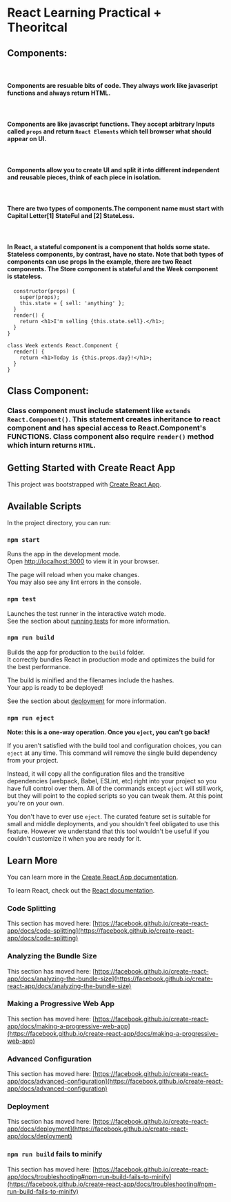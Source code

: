 # React Learning Practical + Theoritcal

## Components:

<p>&nbsp<p>

#### Components are resuable bits of code. They always work like javascript functions and always return HTML.

<p>&nbsp<p>

#### Components are like javascript functions. They accept arbitrary Inputs called `props` and return `React Elements` which tell browser what should appear on UI.

<p>&nbsp<p>

#### Components allow you to create UI and split it into different independent and reusable pieces, think of each piece in isolation.

<p>&nbsp<p>

#### There are two types of components.The component name must start with Capital Letter[1] StateFul and [2] StateLess.

<p>&nbsp<p>

#### In React, a stateful component is a component that holds some state. Stateless components, by contrast, have no state. Note that both types of components can use props In the example, there are two React components. The Store component is stateful and the Week component is stateless.

```class Store extends React.Component {
  constructor(props) {
    super(props);
    this.state = { sell: 'anything' };
  }
  render() {
    return <h1>I'm selling {this.state.sell}.</h1>;
  }
}

class Week extends React.Component {
  render() {
    return <h1>Today is {this.props.day}!</h1>;
  }
}
```

## Class Component:

### Class component must include statement like `extends React.Component()`. This statement creates inheritance to react component and has special access to React.Component's FUNCTIONS. Class component also require `render()` method which inturn returns `HTML`.

## Getting Started with Create React App

This project was bootstrapped with [Create React App](https://github.com/facebook/create-react-app).

## Available Scripts

In the project directory, you can run:

### `npm start`

Runs the app in the development mode.\
Open [http://localhost:3000](http://localhost:3000) to view it in your browser.

The page will reload when you make changes.\
You may also see any lint errors in the console.

### `npm test`

Launches the test runner in the interactive watch mode.\
See the section about [running tests](https://facebook.github.io/create-react-app/docs/running-tests) for more information.

### `npm run build`

Builds the app for production to the `build` folder.\
It correctly bundles React in production mode and optimizes the build for the best performance.

The build is minified and the filenames include the hashes.\
Your app is ready to be deployed!

See the section about [deployment](https://facebook.github.io/create-react-app/docs/deployment) for more information.

### `npm run eject`

**Note: this is a one-way operation. Once you `eject`, you can't go back!**

If you aren't satisfied with the build tool and configuration choices, you can `eject` at any time. This command will remove the single build dependency from your project.

Instead, it will copy all the configuration files and the transitive dependencies (webpack, Babel, ESLint, etc) right into your project so you have full control over them. All of the commands except `eject` will still work, but they will point to the copied scripts so you can tweak them. At this point you're on your own.

You don't have to ever use `eject`. The curated feature set is suitable for small and middle deployments, and you shouldn't feel obligated to use this feature. However we understand that this tool wouldn't be useful if you couldn't customize it when you are ready for it.

## Learn More

You can learn more in the [Create React App documentation](https://facebook.github.io/create-react-app/docs/getting-started).

To learn React, check out the [React documentation](https://reactjs.org/).

### Code Splitting

This section has moved here: [https://facebook.github.io/create-react-app/docs/code-splitting](https://facebook.github.io/create-react-app/docs/code-splitting)

### Analyzing the Bundle Size

This section has moved here: [https://facebook.github.io/create-react-app/docs/analyzing-the-bundle-size](https://facebook.github.io/create-react-app/docs/analyzing-the-bundle-size)

### Making a Progressive Web App

This section has moved here: [https://facebook.github.io/create-react-app/docs/making-a-progressive-web-app](https://facebook.github.io/create-react-app/docs/making-a-progressive-web-app)

### Advanced Configuration

This section has moved here: [https://facebook.github.io/create-react-app/docs/advanced-configuration](https://facebook.github.io/create-react-app/docs/advanced-configuration)

### Deployment

This section has moved here: [https://facebook.github.io/create-react-app/docs/deployment](https://facebook.github.io/create-react-app/docs/deployment)

### `npm run build` fails to minify

This section has moved here: [https://facebook.github.io/create-react-app/docs/troubleshooting#npm-run-build-fails-to-minify](https://facebook.github.io/create-react-app/docs/troubleshooting#npm-run-build-fails-to-minify)
